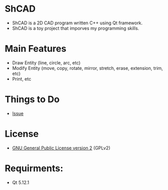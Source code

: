 # ShCAD
* ShCAD is a 2D CAD program written C++ using Qt framework.
* ShCAD is a toy project that imporves my programming skills.

# Main Features
* Draw Entity (line, circle, arc, etc)
* Modify Entity (move, copy, rotate, mirror, stretch, erase, extension, trim, etc)
* Print, etc

# Things to Do
* [Issue](https://github.com/hash1018/ShCAD/issues/1)

# License
* [GNU General Public License version 2](https://www.gnu.org/licenses/gpl-2.0.html) (GPLv2)

# Requirments:
* Qt 5.12.1
